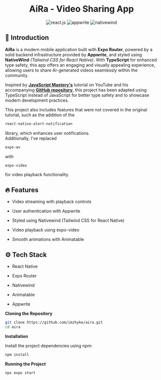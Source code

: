 <h1 align="center"> AiRa - Video Sharing App</h1>

<div align="center">
 <img src="https://img.shields.io/badge/-React_Native-black?style=for-the-badge&logoColor=white&logo=react&color=61DAFB" alt="react.js" /> <img src="https://img.shields.io/badge/-Appwrite-black?style=for-the-badge&logoColor=white&logo=appwrite&color=FD366E" alt="appwrite" /> <img src="https://img.shields.io/badge/NativeWind-black?style=for-the-badge&logoColor=white&logo=tailwindcss&color=06B6D4" alt="nativewind" /> 
</div>

## 👋 Introduction

**AiRa** is a modern mobile application built with **Expo Router**, powered by a solid backend infrastructure provided by **Appwrite**, and styled using **NativeWind** *(Tailwind CSS for React Native)*. With **TypeScript** for enhanced type safety, this app offers an engaging and visually appealing experience, allowing users to share AI-generated videos seamlessly within the community.

<p>Inspired by <a href="https://www.youtube.com/@javascriptmastery/videos" target="_blank"><b>JavaScript Mastery's</b></a> tutorial on YouTube and his accompanying <a href="https://github.com/adrianhajdin/aora/" target="_blank"><b>GitHub repository</b></a>, this project has been adapted using TypeScript instead of JavaScript for better type safety and to showcase modern development practices.</p>



<p>This project also includes features that were not covered in the original tutorial, such as the addition of the 

```bash
react-native-alert-notification
```
library, which enhances user notifications.<br> Additionally, I've replaced 
  
```bash
expo-av
  ``` 
  with 
```bash 
expo-video
```
 for video playback functionality.</p>


## 🔥 Features

- Video streaming with playback controls

- User authentication with Appwrite

- Styled using Nativewind (Tailwind CSS for React Native)

- Video playback using expo-video

- Smooth animations with Animatable

## <a name="tech-stack">⚙️ Tech Stack</a>

- React Native
  
- Expo Router
  
- Nativewind
  
- Animatable
  
- Appwrite


**Cloning the Repository**

```bash
git clone https://github.com/imzhyke/aira.git
cd aira
```
**Installation**

Install the project dependencies using npm:

```bash
npm install
```

**Running the Project**

```bash
npx expo start
```
